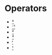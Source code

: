 # Operators

 * <a href="../tokens/°.md" title="0x0B">°</a>
 * <a href="../tokens/⁻¹.md" title="0x0C">⁻¹</a>
 * <a href="../tokens/².md" title="0x0D">²</a>
 * <a href="../tokens/³.md" title="0x0F">³</a>
 * <a href="../tokens/ʳ.md" title="0x0A">ʳ</a>
 * <a href="../tokens/ᵀ.md" title="0x0E">ᵀ</a>

